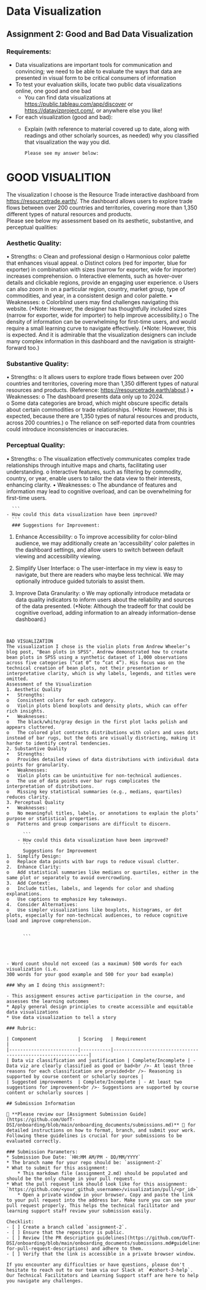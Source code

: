 # Data Visualization

## Assignment 2: Good and Bad Data Visualization

### Requirements:

- Data visualizations are important tools for communication and convincing; we need to be able to evaluate the ways that data are presented in visual form to be critical consumers of information 
- To test your evaluation skills, locate two public data visualizations online, one good and one bad  
    - You can find data visualizations at https://public.tableau.com/app/discover or https://datavizproject.com/, or anywhere else you like! 
- For each visualization (good and bad):  
    - Explain (with reference to material covered up to date, along with readings and other scholarly sources, as needed) why you classified that visualization the way you did.
      
      ```
      Please see my answer below: 

# GOOD VISUALITION
The visualization I choose is the Resource Trade interactive dashboard from https://resourcetrade.earth/.  The dashboard allows users to explore trade flows between over 200 countries and territories, covering more than 1,350 different types of natural resources and products.  
Please see below my assessment based on its aesthetic, substantive, and perceptual qualities:

### Aesthetic Quality:
•	Strengths:
o	Clean and professional design
o	Harmonious color palette that enhances visual appeal.
o	Distinct colors (red for importer, blue for exporter) in combination with sizes (narrow for exporter, wide for importer) increases comprehension. 
o	Interactive elements, such as hover-over details and clickable regions, provide an engaging user experience.
o	Users can also zoom in on a particular region, country, market group, type of commodities, and year, in a consistent design and color palette. 
•	Weaknesses:
o	Colorblind users may find challenges navigating this website. (*Note: However, the designer has thoughtfully included sizes (narrow for exporter, wide for importer) to help improve accessibility.)
o	The density of information can be overwhelming for first-time users, and would require a small learning curve to navigate effectively. (*Note: However, this is expected. And it is admirable that the visualization designers can include many complex information in this dashboard and the navigation is straight-forward too.)
### Substantive Quality:
•	Strengths:
o	It allows users to explore trade flows between over 200 countries and territories, covering more than 1,350 different types of natural resources and products. (Reference: https://resourcetrade.earth/about.) 
•	Weaknesses:
o	The dashboard presents data only up to 2024.  
o	Some data categories are broad, which might obscure specific details about certain commodities or trade relationships. (*Note: However, this is expected, because there are 1,350 types of natural resources and products, across 200 countries.)
o	The reliance on self-reported data from countries could introduce inconsistencies or inaccuracies.
### Perceptual Quality:
•	Strengths:
o	The visualization effectively communicates complex trade relationships through intuitive maps and charts, facilitating user understanding.
o	Interactive features, such as filtering by commodity, country, or year, enable users to tailor the data view to their interests, enhancing clarity.
•	Weaknesses:
o	The abundance of features and information may lead to cognitive overload, and can be overwhelming for first-time users. 

      ```
    - How could this data visualization have been improved?  
      ```
      ### Suggestions for Improvement:
1.	Enhance Accessibility:
o	To improve accessibility for color-blind audience, we may additionally create an ‘accessibility’ color palettes in the dashboard settings, and allow users to switch between default viewing and accessibility viewing. 
2.	Simplify User Interface:
o	The user-interface in my view is easy to navigate, but there are readers who maybe less technical. We may optionally introduce guided tutorials to assist them.  
3.	Improve Data Granularity:
o	We may optionally introduce metadata or data quality indicators to inform users about the reliability and sources of the data presented. (*Note: Although the tradeoff for that could be cognitive overload, adding information to an already information-dense dashboard.)
      
      ```

```
      
BAD VISUALIZATION
The visualization I chose is the violin plots from Andrew Wheeler’s blog post, "Bean plots in SPSS". Andrew demonstrated how to create bean plots in SPSS using a synthetic dataset of 1,000 observations across five categories (“cat 0” to “cat 4”). His focus was on the technical creation of bean plots, not their presentation or interpretative clarity, which is why labels, legends, and titles were omitted.
Assessment of the Visualization
1. Aesthetic Quality
•	Strengths: 
o	Consistent colors for each category.
o	Violin plots blend boxplots and density plots, which can offer rich insights.
•	Weaknesses: 
o	The black/white/gray design in the first plot lacks polish and appears cluttered.
o	The colored plot contrasts distributions with colors and uses dots instead of bar rugs, but the dots are visually distracting, making it harder to identify central tendencies.
2. Substantive Quality
•	Strengths: 
o	Provides detailed views of data distributions with individual data points for granularity.
•	Weaknesses: 
o	Violin plots can be unintuitive for non-technical audiences.
o	The use of data points over bar rugs complicates the interpretation of distributions.
o	Missing key statistical summaries (e.g., medians, quartiles) reduces clarity.
3. Perceptual Quality
•	Weaknesses: 
o	No meaningful titles, labels, or annotations to explain the plots’ purpose or statistical properties.
o	Patterns and group comparisons are difficult to discern.

      ```
    - How could this data visualization have been improved?  
      ```
      Suggestions for Improvement
1.	Simplify Design: 
o	Replace data points with bar rugs to reduce visual clutter.
2.	Enhance Clarity: 
o	Add statistical summaries like medians or quartiles, either in the same plot or separately to avoid overcrowding.
3.	Add Context: 
o	Include titles, labels, and legends for color and shading explanations.
o	Use captions to emphasize key takeaways.
4.	Consider Alternatives: 
o	Use simpler visualizations like boxplots, histograms, or dot plots, especially for non-technical audiences, to reduce cognitive load and improve comprehension.

      
      ```



      
- Word count should not exceed (as a maximum) 500 words for each visualization (i.e. 
300 words for your good example and 500 for your bad example)

### Why am I doing this assignment?:

- This assignment ensures active participation in the course, and assesses the learning outcomes
* Apply general design principles to create accessible and equitable data visualizations
* Use data visualization to tell a story

### Rubric:

| Component               | Scoring   | Requirement                                                 |
|-------------------------|-----------|-------------------------------------------------------------|
| Data viz classification and justification | Complete/Incomplete | - Data viz are clearly classified as good or bad<br />- At least three reasons for each classification are provided<br />- Reasoning is supported by course content or scholarly sources |
| Suggested improvements  | Complete/Incomplete | - At least two suggestions for improvement<br />- Suggestions are supported by course content or scholarly sources |

## Submission Information

🚨 **Please review our [Assignment Submission Guide](https://github.com/UofT-DSI/onboarding/blob/main/onboarding_documents/submissions.md)** 🚨 for detailed instructions on how to format, branch, and submit your work. Following these guidelines is crucial for your submissions to be evaluated correctly.

### Submission Parameters:
* Submission Due Date: `HH:MM AM/PM - DD/MM/YYYY`
* The branch name for your repo should be: `assignment-2`
* What to submit for this assignment:
    * This markdown file (assignment_2.md) should be populated and should be the only change in your pull request.
* What the pull request link should look like for this assignment: `https://github.com/<your_github_username>/visualization/pull/<pr_id>`
    * Open a private window in your browser. Copy and paste the link to your pull request into the address bar. Make sure you can see your pull request properly. This helps the technical facilitator and learning support staff review your submission easily.

Checklist:
- [ ] Create a branch called `assignment-2`.
- [ ] Ensure that the repository is public.
- [ ] Review [the PR description guidelines](https://github.com/UofT-DSI/onboarding/blob/main/onboarding_documents/submissions.md#guidelines-for-pull-request-descriptions) and adhere to them.
- [ ] Verify that the link is accessible in a private browser window.

If you encounter any difficulties or have questions, please don't hesitate to reach out to our team via our Slack at `#cohort-3-help`. Our Technical Facilitators and Learning Support staff are here to help you navigate any challenges.
